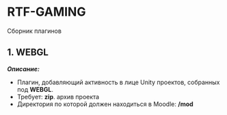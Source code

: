 
# RTF-GAMING

Сборник плагинов

 

## 1. WEBGL
***Описание:***

 - Плагин, добавляющий активность в лице Unity проектов, собранных под
   **WEBGL**.  
 - Требует: **zip**. архив проекта 
 - Директория по которой должен находиться в Moodle: **/mod**


